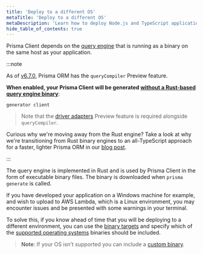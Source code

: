 ```yaml
---
title: 'Deploy to a different OS'
metaTitle: 'Deploy to a different OS'
metaDescription: 'Learn how to deploy Node.js and TypeScript applications that are using Prisma Client to a different operating system.'
hide_table_of_contents: true
---
```


Prisma Client depends on the [query engine](/orm/more/under-the-hood/engines) that is running as a binary on the same host as your application.

:::note

As of [v6.7.0](https://pris.ly/release/6.7.0), Prisma ORM has the `queryCompiler` Preview feature.

**When enabled, your Prisma Client will be generated [without a Rust-based query engine binary](/orm/prisma-client/setup-and-configuration/no-rust-engine)**:

```prisma
generator client 
```

> Note that the [driver adapters](/orm/overview/databases/database-drivers#driver-adapters) Preview feature is required alongside `queryCompiler`.

Curious why we're moving away from the Rust engine? Take a look at why we're transitioning from Rust binary engines to an all-TypeScript approach for a faster, lighter Prisma ORM in our [blog post](https://www.prisma.io/blog/try-the-new-rust-free-version-of-prisma-orm-early-access).

:::

The query engine is implemented in Rust and is used by Prisma Client in the form of executable binary files. The binary is downloaded when `prisma generate` is called.

If you have developed your application on a Windows machine for example, and wish to upload to AWS Lambda, which is a Linux environment, you may encounter issues and be presented with some warnings in your terminal.

To solve this, if you know ahead of time that you will be deploying to a different environment, you can use the [binary targets](/orm/prisma-schema/overview/generators#binary-targets) and specify which of the [supported operating systems](/orm/reference/prisma-schema-reference#binarytargets-options) binaries should be included.

> **Note**: If your OS isn't supported you can include a [custom binary](/orm/more/under-the-hood/engines#using-custom-engine-libraries-or-binaries).